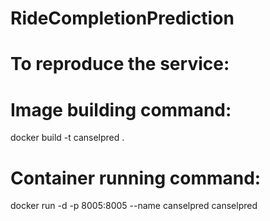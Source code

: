 # RideCompletionPrediction

# To reproduce the service:
# Image building command:
  docker build -t canselpred .
  
# Container running command:
docker run -d -p 8005:8005 --name canselpred canselpred
